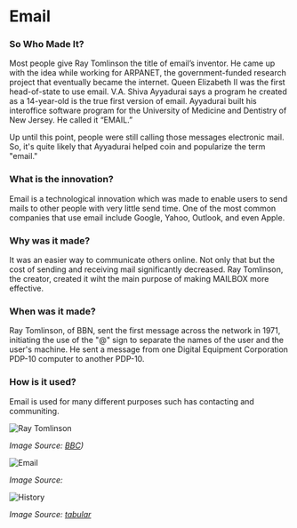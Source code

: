 # Email

### So Who Made It?
Most people give Ray Tomlinson the title of email’s inventor. He came up with the idea while working for ARPANET, the government-funded research project that eventually became the internet. Queen Elizabeth II was the first head-of-state to use email. V.A. Shiva Ayyadurai says a program he created as a 14-year-old is the true first version of email. Ayyadurai built his interoffice software program for the University of Medicine and Dentistry of New Jersey. He called it “EMAIL.”

Up until this point, people were still calling those messages electronic mail. So, it's quite likely that Ayyadurai helped coin and popularize the term "email."

### What is the innovation? 
Email is a technological innovation which was made to enable users to send mails to other people with very little send time. One of the most common companies that use email include Google, Yahoo, Outlook, and even Apple.

### Why was it made?    
It was an easier way to communicate others online. Not only that but the cost of sending and receiving mail significantly decreased. Ray Tomlinson, the creator, created it wiht the main purpose of making MAILBOX more effective. 
### When was it made? 
Ray Tomlinson, of BBN, sent the first message across the network in 1971, initiating the use of the "@" sign to separate the names of the user and the user's machine. He sent a message from one Digital Equipment Corporation PDP-10 computer to another PDP-10.
### How is it used?
Email is used for many different purposes such has contacting and communiting.

![Ray Tomlinson](https://upload.wikimedia.org/wikipedia/commons/c/c3/Python-logo-notext.svg)  

*Image Source: [BBC](https://www.bbc.com/news/business-35741116))*

![Email](https://upload.wikimedia.org/wikipedia/commons/c/c3/Python-logo-notext.svg)  

*Image Source: [](https://www.sgaumc.org/newsdetail/fraud-alert-spoofing-emails-being-sent-from-fake-address-15201657)*

![History](https://upload.wikimedia.org/wikipedia/commons/c/c3/Python-logo-notext.svg)  

*Image Source: [tabular](https://tabular.email/blog/past-and-future-of-email)*
